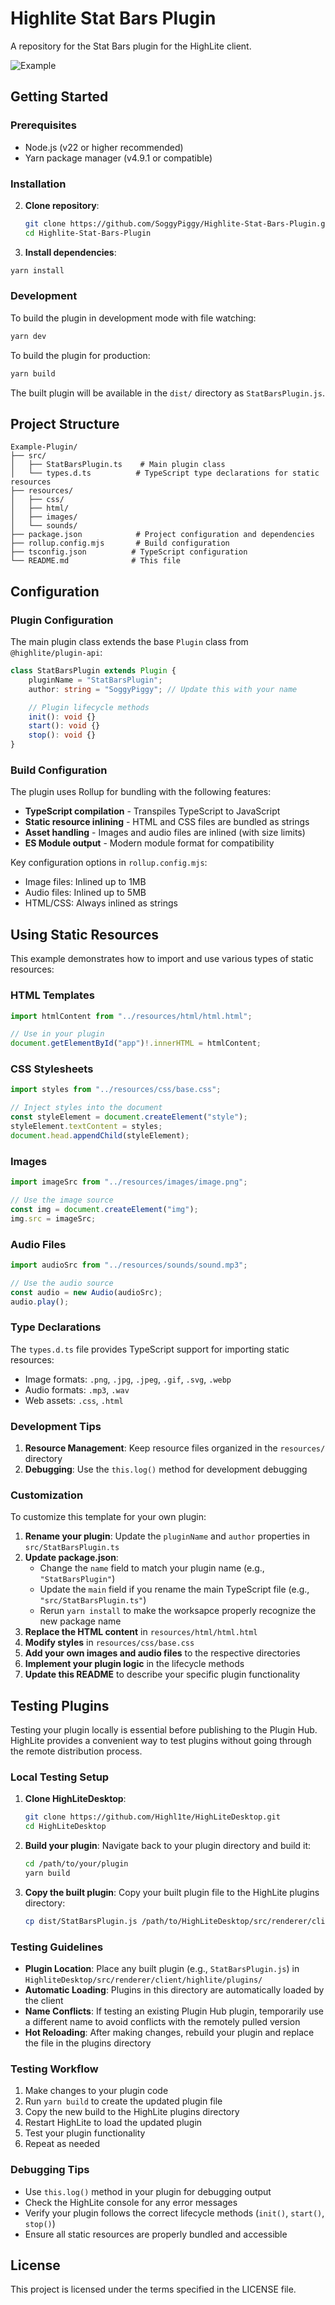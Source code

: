 # Highlite Stat Bars Plugin

A repository for the Stat Bars plugin for the HighLite client.

![Example](assets/docs/example.png)

## Getting Started

### Prerequisites

-   Node.js (v22 or higher recommended)
-   Yarn package manager (v4.9.1 or compatible)

### Installation

2. **Clone repository**:
    ```bash
    git clone https://github.com/SoggyPiggy/Highlite-Stat-Bars-Plugin.git
    cd Highlite-Stat-Bars-Plugin
    ```
3. **Install dependencies**:

```bash
yarn install
```

### Development

To build the plugin in development mode with file watching:

```bash
yarn dev
```

To build the plugin for production:

```bash
yarn build
```

The built plugin will be available in the `dist/` directory as `StatBarsPlugin.js`.

## Project Structure

```
Example-Plugin/
├── src/
│   ├── StatBarsPlugin.ts    # Main plugin class
│   └── types.d.ts          # TypeScript type declarations for static resources
├── resources/
│   ├── css/
│   ├── html/
│   ├── images/
│   └── sounds/
├── package.json            # Project configuration and dependencies
├── rollup.config.mjs       # Build configuration
├── tsconfig.json          # TypeScript configuration
└── README.md              # This file
```

## Configuration

### Plugin Configuration

The main plugin class extends the base `Plugin` class from `@highlite/plugin-api`:

```typescript
class StatBarsPlugin extends Plugin {
    pluginName = "StatBarsPlugin";
    author: string = "SoggyPiggy"; // Update this with your name

    // Plugin lifecycle methods
    init(): void {}
    start(): void {}
    stop(): void {}
}
```

### Build Configuration

The plugin uses Rollup for bundling with the following features:

-   **TypeScript compilation** - Transpiles TypeScript to JavaScript
-   **Static resource inlining** - HTML and CSS files are bundled as strings
-   **Asset handling** - Images and audio files are inlined (with size limits)
-   **ES Module output** - Modern module format for compatibility

Key configuration options in `rollup.config.mjs`:

-   Image files: Inlined up to 1MB
-   Audio files: Inlined up to 5MB
-   HTML/CSS: Always inlined as strings

## Using Static Resources

This example demonstrates how to import and use various types of static resources:

### HTML Templates

```typescript
import htmlContent from "../resources/html/html.html";

// Use in your plugin
document.getElementById("app")!.innerHTML = htmlContent;
```

### CSS Stylesheets

```typescript
import styles from "../resources/css/base.css";

// Inject styles into the document
const styleElement = document.createElement("style");
styleElement.textContent = styles;
document.head.appendChild(styleElement);
```

### Images

```typescript
import imageSrc from "../resources/images/image.png";

// Use the image source
const img = document.createElement("img");
img.src = imageSrc;
```

### Audio Files

```typescript
import audioSrc from "../resources/sounds/sound.mp3";

// Use the audio source
const audio = new Audio(audioSrc);
audio.play();
```

### Type Declarations

The `types.d.ts` file provides TypeScript support for importing static resources:

-   Image formats: `.png`, `.jpg`, `.jpeg`, `.gif`, `.svg`, `.webp`
-   Audio formats: `.mp3`, `.wav`
-   Web assets: `.css`, `.html`

### Development Tips

1. **Resource Management**: Keep resource files organized in the `resources/` directory
2. **Debugging**: Use the `this.log()` method for development debugging

### Customization

To customize this template for your own plugin:

1. **Rename your plugin**: Update the `pluginName` and `author` properties in `src/StatBarsPlugin.ts`
2. **Update package.json**:
    - Change the `name` field to match your plugin name (e.g., `"StatBarsPlugin"`)
    - Update the `main` field if you rename the main TypeScript file (e.g., `"src/StatBarsPlugin.ts"`)
    - Rerun `yarn install` to make the worksapce properly recognize the new package name
3. **Replace the HTML content** in `resources/html/html.html`
4. **Modify styles** in `resources/css/base.css`
5. **Add your own images and audio files** to the respective directories
6. **Implement your plugin logic** in the lifecycle methods
7. **Update this README** to describe your specific plugin functionality

## Testing Plugins

Testing your plugin locally is essential before publishing to the Plugin Hub. HighLite provides a convenient way to test plugins without going through the remote distribution process.

### Local Testing Setup

1. **Clone HighLiteDesktop**:

    ```bash
    git clone https://github.com/Highl1te/HighLiteDesktop.git
    cd HighLiteDesktop
    ```

2. **Build your plugin**:
   Navigate back to your plugin directory and build it:

    ```bash
    cd /path/to/your/plugin
    yarn build
    ```

3. **Copy the built plugin**:
   Copy your built plugin file to the HighLite plugins directory:
    ```bash
    cp dist/StatBarsPlugin.js /path/to/HighLiteDesktop/src/renderer/client/highlite/plugins/
    ```

### Testing Guidelines

-   **Plugin Location**: Place any built plugin (e.g., `StatBarsPlugin.js`) in `HighliteDesktop/src/renderer/client/highlite/plugins/`
-   **Automatic Loading**: Plugins in this directory are automatically loaded by the client
-   **Name Conflicts**: If testing an existing Plugin Hub plugin, temporarily use a different name to avoid conflicts with the remotely pulled version
-   **Hot Reloading**: After making changes, rebuild your plugin and replace the file in the plugins directory

### Testing Workflow

1. Make changes to your plugin code
2. Run `yarn build` to create the updated plugin file
3. Copy the new build to the HighLite plugins directory
4. Restart HighLite to load the updated plugin
5. Test your plugin functionality
6. Repeat as needed

### Debugging Tips

-   Use `this.log()` method in your plugin for debugging output
-   Check the HighLite console for any error messages
-   Verify your plugin follows the correct lifecycle methods (`init()`, `start()`, `stop()`)
-   Ensure all static resources are properly bundled and accessible

## License

This project is licensed under the terms specified in the LICENSE file.
